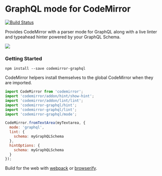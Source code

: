 GraphQL mode for CodeMirror
===========================

[![Build Status](https://travis-ci.org/graphql/codemirror-graphql.svg?branch=master)](https://travis-ci.org/graphql/codemirror-graphql)

Provides CodeMirror with a parser mode for GraphQL along with a live linter and
typeahead hinter powered by your GraphQL Schema.

![](resources/example.gif)

### Getting Started

```
npm install --save codemirror-graphql
```

CodeMirror helpers install themselves to the global CodeMirror when they
are imported.

```js
import CodeMirror from 'codemirror';
import 'codemirror/addon/hint/show-hint';
import 'codemirror/addon/lint/lint';
import 'codemirror-graphql/hint';
import 'codemirror-graphql/lint';
import 'codemirror-graphql/mode';

CodeMirror.fromTextArea(myTextarea, {
  mode: 'graphql',
  lint: {
    schema: myGraphQLSchema
  },
  hintOptions: {
    schema: myGraphQLSchema
  }
});
```

Build for the web with [webpack](http://webpack.github.io/) or
[browserify](http://browserify.org/).

